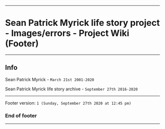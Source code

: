 
***

# Sean Patrick Myrick life story project - Images/errors - Project Wiki (Footer)

***

## Info

Sean Patrick Myrick - `March 21st 2001-2020`

Sean Patrick Myrick life story archive - `September 27th 2016-2020`

***

Footer version: `1 (Sunday, September 27th 2020 at 12:45 pm)`

### End of footer

***
